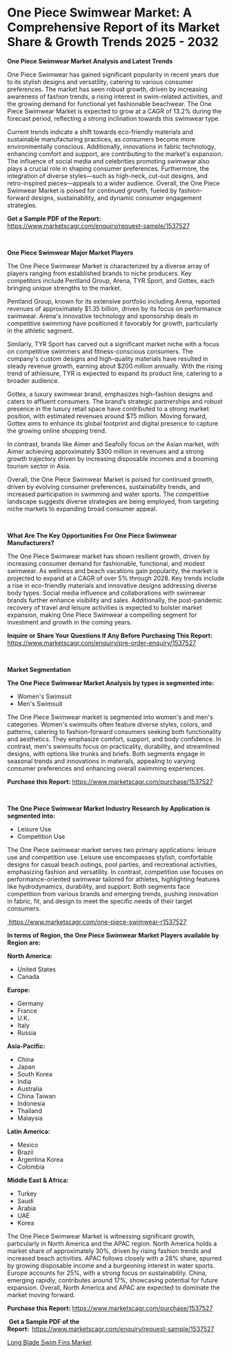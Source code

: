 <p><h1>One Piece Swimwear Market: A Comprehensive Report of its Market Share & Growth Trends 2025 - 2032</h1></p><p><strong>One Piece Swimwear Market Analysis and Latest Trends</strong></p>
<p><p>One Piece Swimwear has gained significant popularity in recent years due to its stylish designs and versatility, catering to various consumer preferences. The market has seen robust growth, driven by increasing awareness of fashion trends, a rising interest in swim-related activities, and the growing demand for functional yet fashionable beachwear. The One Piece Swimwear Market is expected to grow at a CAGR of 13.2% during the forecast period, reflecting a strong inclination towards this swimwear type.</p><p>Current trends indicate a shift towards eco-friendly materials and sustainable manufacturing practices, as consumers become more environmentally conscious. Additionally, innovations in fabric technology, enhancing comfort and support, are contributing to the market's expansion. The influence of social media and celebrities promoting swimwear also plays a crucial role in shaping consumer preferences. Furthermore, the integration of diverse styles—such as high-neck, cut-out designs, and retro-inspired pieces—appeals to a wider audience. Overall, the One Piece Swimwear Market is poised for continued growth, fueled by fashion-forward designs, sustainability, and dynamic consumer engagement strategies.</p></p>
<p><strong>Get a Sample PDF of the Report:&nbsp;</strong> <a href="https://www.marketscagr.com/enquiry/request-sample/1537527?utm_campaign=2097&utm_medium=2&utm_source=Github&utm_content=ia&utm_term=05042025&utm_id=one-piece-swimwear">https://www.marketscagr.com/enquiry/request-sample/1537527</a></p>
<p>&nbsp;</p>
<p><strong>One Piece Swimwear Major Market Players</strong></p>
<p><p>The One Piece Swimwear Market is characterized by a diverse array of players ranging from established brands to niche producers. Key competitors include Pentland Group, Arena, TYR Sport, and Gottex, each bringing unique strengths to the market.</p><p>Pentland Group, known for its extensive portfolio including Arena, reported revenues of approximately $1.35 billion, driven by its focus on performance swimwear. Arena's innovative technology and sponsorship deals in competitive swimming have positioned it favorably for growth, particularly in the athletic segment.</p><p>Similarly, TYR Sport has carved out a significant market niche with a focus on competitive swimmers and fitness-conscious consumers. The company's custom designs and high-quality materials have resulted in steady revenue growth, earning about $200 million annually. With the rising trend of athleisure, TYR is expected to expand its product line, catering to a broader audience.</p><p>Gottex, a luxury swimwear brand, emphasizes high-fashion designs and caters to affluent consumers. The brand’s strategic partnerships and robust presence in the luxury retail space have contributed to a strong market position, with estimated revenues around $75 million. Moving forward, Gottex aims to enhance its global footprint and digital presence to capture the growing online shopping trend.</p><p>In contrast, brands like Aimer and Seafolly focus on the Asian market, with Aimer achieving approximately $300 million in revenues and a strong growth trajectory driven by increasing disposable incomes and a booming tourism sector in Asia.</p><p>Overall, the One Piece Swimwear Market is poised for continued growth, driven by evolving consumer preferences, sustainability trends, and increased participation in swimming and water sports. The competitive landscape suggests diverse strategies are being employed, from targeting niche markets to expanding broad consumer appeal.</p></p>
<p>&nbsp;</p>
<p><strong>What Are The Key Opportunities For One Piece Swimwear Manufacturers?</strong></p>
<p><p>The One Piece Swimwear market has shown resilient growth, driven by increasing consumer demand for fashionable, functional, and modest swimwear. As wellness and beach vacations gain popularity, the market is projected to expand at a CAGR of over 5% through 2028. Key trends include a rise in eco-friendly materials and innovative designs addressing diverse body types. Social media influence and collaborations with swimwear brands further enhance visibility and sales. Additionally, the post-pandemic recovery of travel and leisure activities is expected to bolster market expansion, making One Piece Swimwear a compelling segment for investment and growth in the coming years.</p></p>
<p><strong>Inquire or Share Your Questions If Any Before Purchasing This Report:</strong> <a href="https://www.marketscagr.com/enquiry/pre-order-enquiry/1537527?utm_campaign=2097&utm_medium=2&utm_source=Github&utm_content=ia&utm_term=05042025&utm_id=one-piece-swimwear">https://www.marketscagr.com/enquiry/pre-order-enquiry/1537527</a></p>
<p>&nbsp;</p>
<p><strong>Market Segmentation</strong></p>
<p><strong>The One Piece Swimwear Market Analysis by types is segmented into:</strong></p>
<p><ul><li>Women's Swimsuit</li><li>Men's Swimsuit</li></ul></p>
<p><p>The One Piece Swimwear market is segmented into women's and men's categories. Women's swimsuits often feature diverse styles, colors, and patterns, catering to fashion-forward consumers seeking both functionality and aesthetics. They emphasize comfort, support, and body confidence. In contrast, men's swimsuits focus on practicality, durability, and streamlined designs, with options like trunks and briefs. Both segments engage in seasonal trends and innovations in materials, appealing to varying consumer preferences and enhancing overall swimming experiences.</p></p>
<p><strong>Purchase this Report:&nbsp;</strong><a href="https://www.marketscagr.com/purchase/1537527?utm_campaign=2097&utm_medium=2&utm_source=Github&utm_content=ia&utm_term=05042025&utm_id=one-piece-swimwear">https://www.marketscagr.com/purchase/1537527</a></p>
<p>&nbsp;</p>
<p><strong>The One Piece Swimwear Market Industry Research by Application is segmented into:</strong></p>
<p><ul><li>Leisure Use</li><li>Competition Use</li></ul></p>
<p><p>The One Piece swimwear market serves two primary applications: leisure use and competition use. Leisure use encompasses stylish, comfortable designs for casual beach outings, pool parties, and recreational activities, emphasizing fashion and versatility. In contrast, competition use focuses on performance-oriented swimwear tailored for athletes, highlighting features like hydrodynamics, durability, and support. Both segments face competition from various brands and emerging trends, pushing innovation in fabric, fit, and design to meet the specific needs of their target consumers.</p></p>
<p><a href="https://www.marketscagr.com/one-piece-swimwear-r1537527?utm_campaign=2097&utm_medium=2&utm_source=Github&utm_content=ia&utm_term=05042025&utm_id=one-piece-swimwear">&nbsp;https://www.marketscagr.com/one-piece-swimwear-r1537527</a></p>
<p><strong>In terms of Region, the One Piece Swimwear Market Players available by Region are:</strong></p>
<p>
    <p> <strong> North America: </strong>
        <ul>
            <li>United States</li>
            <li>Canada</li>
        </ul>
        </p> 
    <p> <strong> Europe: </strong>
        <ul>
            <li>Germany</li>
            <li>France</li>
            <li>U.K.</li>
            <li>Italy</li>
            <li>Russia</li>
        </ul>
        </p> 
    <p> <strong> Asia-Pacific: </strong>
        <ul>
            <li>China</li>
            <li>Japan</li>
            <li>South Korea</li>
            <li>India</li>
            <li>Australia</li>
            <li>China Taiwan</li>
            <li>Indonesia</li>
            <li>Thailand</li>
            <li>Malaysia</li>
        </ul>
        </p> 
    <p> <strong> Latin America: </strong>
        <ul>
            <li>Mexico</li>
            <li>Brazil</li>
            <li>Argentina Korea</li>
            <li>Colombia</li>
        </ul>
        </p> 
    <p> <strong> Middle East & Africa: </strong>
        <ul>
            <li>Turkey</li>
            <li>Saudi</li>
            <li>Arabia</li>
            <li>UAE</li>
            <li>Korea</li>
        </ul>
    </p>
    </p>
<p><p>The One Piece Swimwear Market is witnessing significant growth, particularly in North America and the APAC region. North America holds a market share of approximately 30%, driven by rising fashion trends and increased beach activities. APAC follows closely with a 28% share, spurred by growing disposable income and a burgeoning interest in water sports. Europe accounts for 25%, with a strong focus on sustainability. China, emerging rapidly, contributes around 17%, showcasing potential for future expansion. Overall, North America and APAC are expected to dominate the market moving forward.</p></p>
<p><strong>Purchase this Report: </strong><a href="https://www.marketscagr.com/purchase/1537527?utm_campaign=2097&utm_medium=2&utm_source=Github&utm_content=ia&utm_term=05042025&utm_id=one-piece-swimwear">https://www.marketscagr.com/purchase/1537527</a></p>
<p>&nbsp;<strong>Get a Sample PDF of the Report:&nbsp;&nbsp;</strong><a href="https://www.marketscagr.com/enquiry/request-sample/1537527?utm_campaign=2097&utm_medium=2&utm_source=Github&utm_content=ia&utm_term=05042025&utm_id=one-piece-swimwear">https://www.marketscagr.com/enquiry/request-sample/1537527</a></p>
<p><strong></strong></p>
<p><p><a href="https://github.com/FlorianWolf90/Market-Research-Report-List-2/blob/main/long-blade-swim-fins-market.md?utm_campaign=2097&utm_medium=2&utm_source=Github&utm_content=ia&utm_term=05042025&utm_id=one-piece-swimwear">Long Blade Swim Fins Market</a></p></p>